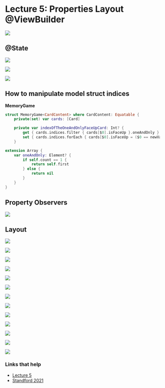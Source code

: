 # Lecture 5: Properties Layout @ViewBuilder

![](images/1.png)

## @State

![](images/2.png)

![](images/3.png)

![](images/4.png)

## How to manipulate model struct indices

**MemoryGame**

```swift
struct MemoryGame<CardContent> where CardContent: Equatable {
    private(set) var cards: [Card]

    private var indexOfTheOneAndOnlyFaceUpCard: Int? {
        get { cards.indices.filter { cards[$0].isFaceUp }.oneAndOnly }
        set { cards.indices.forEach { cards[$0].isFaceUp = ($0 == newValue) }}
    }

extension Array {
    var oneAndOnly: Element? {
        if self.count == 1 {
            return self.first
        } else {
            return nil
        }
    }
}
```

## Property Observers

![](images/5.png)

## Layout

![](images/6.png)

![](images/7.png)

![](images/8.png)

![](images/9.png)

![](images/10.png)

![](images/11.png)

![](images/12.png)

![](images/13.png)

![](images/14.png)

![](images/15.png)

![](images/16.png)

![](images/17.png)

![](images/18.png)

### Links that help

- [Lecture 5](https://www.youtube.com/watch?v=ayQl_F_uMS4&ab_channel=Stanford)
- [Standford 2021](https://cs193p.sites.stanford.edu/)



